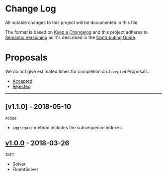 Change Log
============

All notable changes to this project will be documented in this file.

The format is based on [Keep a Changelog](http://keepachangelog.com/en/1.0.0/)
and this project adheres to [Semantic Versioning](http://semver.org/spec/v2.0.0.html)
as it's described in the [Contributing Guide](CONTRIBUTING.md).

# Proposals

We do not give estimated times for completion on `Accepted` Proposals.

- [Accepted][Accepted]
- [Rejected][Rejected]

---

## [v1.1.0] - 2018-05-10

`Added`

- `aggregate` method includes the subsequence indexes.

## [v1.0.0] - 2018-03-26

`INIT`

- Solver
- FluentSolver

<!-- References -->

[Accepted]: https://github.com/Triun/PHP-Longest-Common-Subsequence/labels/Accepted
[Rejected]: https://github.com/Triun/PHP-Longest-Common-Subsequence/labels/Rejected

[Unreleased]: https://github.com/Triun/PHP-Longest-Common-Subsequence/compare/v1.0.0...HEAD
[v1.0.0]: https://github.com/Triun/PHP-Longest-Common-Subsequence/tree/v1.0.0
